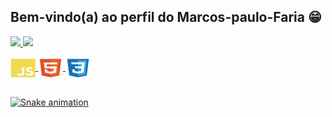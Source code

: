 ## Bem-vindo(a) ao perfil do Marcos-paulo-Faria 😁

 <div>
  <a href="https://github.com/Marcos-paulo-Faria">
  <img height="180em" src="https://github-readme-stats.vercel.app/api?username=Marcos-paulo-Faria&show_icons=true&theme=tokyonight&include_all_commits=true&count_private=true"/>
  <img height="180em" src="https://github-readme-stats.vercel.app/api/top-langs/?username=Marcos-paulo-Faria&layout=compact&langs_count=6&theme=tokyonight"/>
</div>
<div style="display: inline_block"><br>
  <img align="center" alt="Js" height="30" width="40" src="https://raw.githubusercontent.com/devicons/devicon/master/icons/javascript/javascript-plain.svg">
  <img align="center" alt="HTML" height="30" width="40" src="https://raw.githubusercontent.com/devicons/devicon/master/icons/html5/html5-original.svg">
  <img align="center" alt="CSS" height="30" width="40" src="https://raw.githubusercontent.com/devicons/devicon/master/icons/css3/css3-original.svg">
</div>
 
 <br>
 
 
  ![Snake animation](https://github.com/Marcos-paulo-Faria/Marcos-paulo-Faria/blob/output/github-contribution-grid-snake.svg)

</div>
